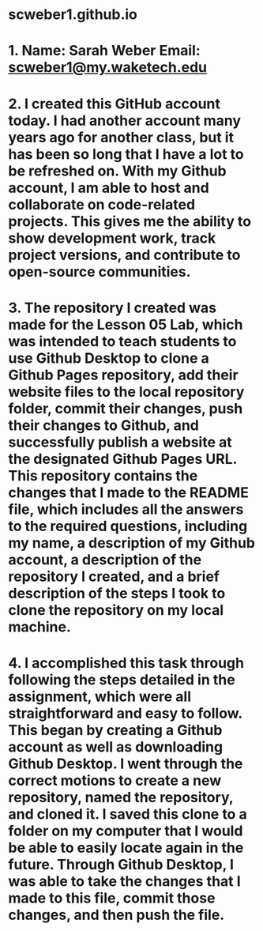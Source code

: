 # scweber1.github.io




# 1. Name: Sarah Weber Email: scweber1@my.waketech.edu 

# 2. I created this GitHub account today. I had another account many years ago for another class, but it has been so long that I have a lot to be refreshed on. With my Github account, I am able to host and collaborate on code-related projects. This gives me the ability to show development work, track project versions, and contribute to open-source communities. 

# 3. The repository I created was made for the Lesson 05 Lab, which was intended to teach students to use Github Desktop to clone a Github Pages repository, add their website files to the local repository folder, commit their changes, push their changes to Github, and successfully publish a website at the designated Github Pages URL. This repository contains the changes that I made to the README file, which includes all the answers to the required questions, including my name, a description of my Github account, a description of the repository I created, and a brief description of the steps I took to clone the repository on my local machine. 

# 4. I accomplished this task through following the steps detailed in the assignment, which were all straightforward and easy to follow. This began by creating a Github account as well as downloading Github Desktop. I went through the correct motions to create a new repository, named the repository, and cloned it. I saved this clone to a folder on my computer that I would be able to easily locate again in the future. Through Github Desktop, I was able to take the changes that I made to this file, commit those changes, and then push the file. 

